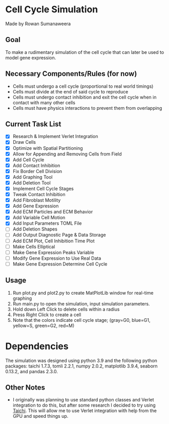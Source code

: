 # Cell Cycle Simulation
Made by Rowan Sumanaweera

## Goal

<p>To make a rudimentary simulation of the cell cycle that can later be used to model gene expression.</p>

## Necessary Components/Rules (for now)

* Cells must undergo a cell cycle (proportional to real world timings)
* Cells must divide at the end of said cycle to reproduce
* Cells must undergo contact inhibition and exit the cell cycle when in contact with many other cells
* Cells must have physics interactions to prevent them from overlapping

## Current Task List

- [x] Research & Implement Verlet Integration
- [x] Draw Cells
- [x] Optimize with Spatial Partitioning
- [x] Allow for Appending and Removing Cells from Field
- [x] Add Cell Cycle
- [x] Add Contact Inhibition
- [x] Fix Border Cell Division
- [x] Add Graphing Tool
- [x] Add Deletion Tool
- [x] Implement Cell Cycle Stages
- [x] Tweak Contact Inhibition
- [x] Add Fibroblast Motility
- [x] Add Gene Expression
- [x] Add ECM Particles and ECM Behavior
- [x] Add Variable Cell Motion
- [x] Add Input Parameters TOML File
- [ ] Add Deletion Shapes
- [ ] Add Output Diagnostic Page & Data Storage
- [ ] Add ECM Plot, Cell Inhibition Time Plot
- [ ] Make Cells Elliptical
- [ ] Make Gene Expression Peaks Variable
- [ ] Modify Gene Expression to Use Real Data
- [ ] Make Gene Expression Determine Cell Cycle

## Usage

1. Run plot.py and plot2.py to create MatPlotLib window for real-time graphing
2. Run main.py to open the simulation, input simulation parameters.
3. Hold down Left Click to delete cells within a radius
4. Press Right Click to create a cell
5. Note that the colors indicate cell cycle stage; (gray=G0, blue=G1, yellow=S, green=G2, red=M)

# Dependencies
The simulation was designed using python 3.9 and the following python packages: taichi 1.7.3, tomli 2.2.1, numpy 2.0.2, matplotlib 3.9.4, seaborn 0.13.2, and pandas 2.3.0.

## Other Notes

* I originally was planning to use standard python classes and Verlet integration to do this, but after some research I decided to try using [Taichi](https://www.taichi-lang.org/). This will allow me to use Verlet integration with help from the GPU and speed things up.